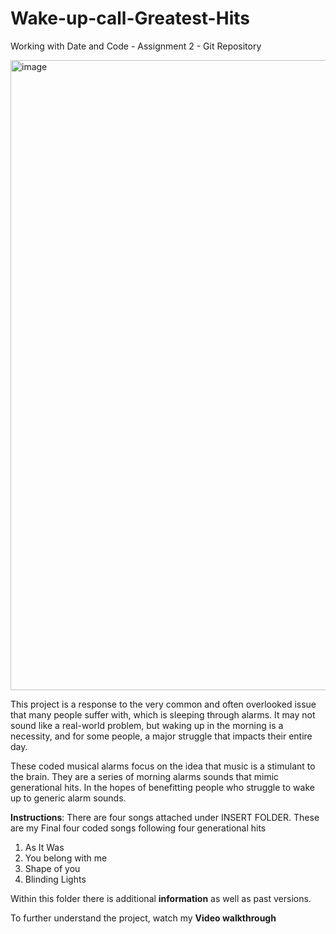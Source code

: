 # Wake-up-call-Greatest-Hits
Working with Date and Code - Assignment 2 - Git Repository

<img width="1796" height="1008" alt="image" src="https://github.com/user-attachments/assets/ea57ead6-3ad4-422f-856c-5cf0fe178b79" />

This project is a response to the very common and often overlooked issue that many people suffer with, which is sleeping through alarms. It may not sound like a real-world problem, but waking up in the morning is a necessity, and for some people, a major struggle that impacts their entire day. 

These coded musical alarms focus on the idea that music is a stimulant to the brain. They are a series of morning alarms sounds that mimic generational hits. In the hopes of benefitting people who struggle to wake up to generic alarm sounds. 

**Instructions**: 
There are four songs attached under INSERT FOLDER. These are my Final four coded songs following four generational hits
1. As It Was
2. You belong with me
3. Shape of you
4. Blinding Lights

Within this folder there is additional **information** as well as past versions. 

To further understand the project, watch my **Video walkthrough**
